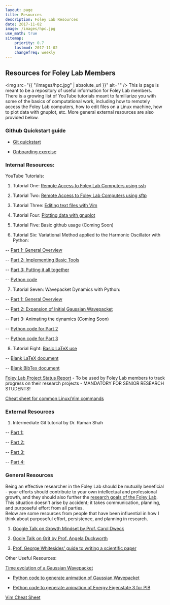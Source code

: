 ```yaml
---
layout: page
title: Resources
description: Foley Lab Resources
date: 2017-11-02
image: /images/hpc.jpg
use_math: true 
sitemap:
    priority: 0.7
    lastmod: 2017-11-02
    changefreq: weekly
---
```

## Resources for Foley Lab Members

<span class="image left"><img src="{{ "/images/hpc.jpg" | absolute_url }}" alt="" /></span> 
This is page is meant to be a repository of useful information for Foley Lab members.  There is
a growing list of YouTube tutorials meant to familiarize you with some of the basics of computational work, including
how to remotely access the Foley Lab computers, how to edit files on a Linux machine, how to plot data with gnuplot, etc.
More general external resources are also provided below.

### Github Quickstart guide

- [Git quickstart](git_quickstart_chem.md)

- [Onboarding exercise](onboarding_exercise.md)

### Internal Resources:

YouTube Tutorials:

1. Tutorial One: [Remote Access to Foley Lab Computers using ssh](https://youtu.be/DpgQe_j371E)

2. Tutorial Two: [Remote Access to Foley Lab Computers using sftp](https://youtu.be/z6j0V4qRDss)

3. Tutorial Three: [Editing text files with Vim](https://youtu.be/DH_RrBCfV6I)

4. Tutorial Four:  [Plotting data with gnuplot](https://youtu.be/zoBxA11S73g)

5. Tutorial Five:  Basic github usage (Coming Soon)

6. Tutorial Six: Variational Method applied to the Harmonic Oscillator with Python:

-- [Part 1: General Overview](https://youtu.be/Bcjywu0u1SA)

-- [Part 2: Implementing Basic Tools](https://youtu.be/Z5V7EFoVuGQ)

-- [Part 3: Putting it all together](https://youtu.be/gZb1_VnMAtQ)

-- [Python code](/assets/Variational_HO.py)

7. Tutorial Seven: Wavepacket Dynamics with Python:

-- [Part 1: General Overview](https://youtu.be/LpyyPTVP37o)

-- [Part 2: Expansion of Initial Gaussian Wavepacket](https://youtu.be/NtqkJWp1OBM)

-- Part 3: Animating the dynamics (Coming Soon)

-- [Python code for Part 2](/assets/pib_static.py)

-- [Python code for Part 3](/assets/pib_wp.py)

8.  Tutorial Eight: [Basic LaTeX use](https://youtu.be/BPcFAmskBJs)

-- [Blank LaTeX document](/assets/pubs/Example.tex)

-- [Blank BibTex document](/assets/pubs/Example.bib)

[Foley Lab Project Status Report](/assets/pubs/FoleyLab_Project_Status_Report.docx) - To be used by Foley Lab members to track progress on their research projects - MANDATORY FOR SENIOR RESEARCH STUDENTS!

[Cheat sheet for common Linux/Vim commands](/assets/pubs/Cheat.docx)

### External Resources  

1.  Intermediate Git tutorial by Dr. Raman Shah

-- [Part 1:](https://github.com/ramanshah/intermediate_git/blob/master/day1/day1_slides.pdf)

-- [Part 2:](https://github.com/ramanshah/intermediate_git/blob/master/day2/day2_slides.pdf)

-- [Part 3:](https://github.com/ramanshah/intermediate_git/blob/master/day3/day3_slides.pdf)

-- [Part 4:](https://github.com/ramanshah/intermediate_git/blob/master/day4/day4_slides.pdf)

### General Resources

Being an effective researcher in the Foley Lab should be mutually beneficial - your efforts should 
contribute to your own intellectual and professional growth, and they should also further the [research goals of the Foley Lab](/about/). 
This situation doesn't arise by accident; it takes communication, planning, and purposeful effort from all parties.  
Below are some resources from people that have been influential in how I think about purposeful effort, persistence, and planning in research.  

1. [Google Talk on Growth Mindset by Prof. Carol Dweck](https://youtu.be/-71zdXCMU6A)

2. [Goole Talk on Grit by Prof. Angela Duckworth](https://youtu.be/W-ONEAcBeTk)

3. [Prof. George Whitesides' guide to writing a scientific paper](http://ee.ucr.edu/~rlake/Whitesides_writing_res_paper.pdf)

Other Useful Resources:

[Time evolution of a Gaussian Wavepacket](https://youtu.be/aE4eEP-V_V8)

- [Python code to generate animation of Gaussian Wavepacket](/assets/pib_wp.py)

- [Python code to generate animation of Energy Eigenstate 3 for PIB](/assets/pib_ee3.py)

[Vim Cheat Sheet](/assets/pubs/vi_cheat_sheet.pdf)






